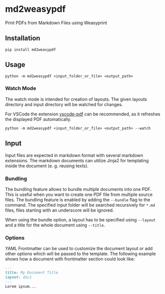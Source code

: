 # md2weasypdf

Print PDFs from Markdown Files using Weasyprint

## Installation

```shell
pip install md2weasypdf
```

## Usage

```shell
python -m md2weasypdf <input_folder_or_file> <output_path>
```

### Watch Mode

The watch mode is intended for creation of layouts. The given layouts directory and input directory will be watched for changes.

For VSCode the extension [vscode-pdf](https://marketplace.visualstudio.com/items?itemName=tomoki1207.pdf) can be recommended, as it refreshes the displayed PDF automatically.

```shell
python -m md2weasypdf <input_folder_or_file> <output_path> --watch
```

## Input

Input files are expected in markdown format with several markdown extensions. The markdown documents can utilize Jinja2 for templating inside the document (e. g. reusing texts).

### Bundling

The bundling feature allows to bundle multiple documents into one PDF. This is useful when you want to create one PDF file from multiple source files. The bundling feature is enabled by adding the `--bundle` flag to the command. The specified input folder will be searched recursively for `*.md` files, files starting with an underscore will be ignored.

When using the bundle option, a layout has to be specified using `--layout` and a title for the whole document using `--title`.

### Options

YAML Frontmatter can be used to customize the document layout or add other options which will be passed to the template. The following example shows how a document with frontmatter section could look like:

```md
---
title: My Document Title
layout: doc1
---
Lorem ipsum...
```
